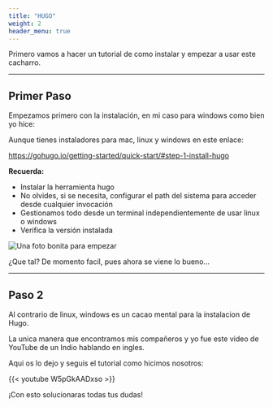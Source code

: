 ```yaml
---
title: "HUGO"
weight: 2
header_menu: true
---
```


Primero vamos a hacer un tutorial de como instalar y empezar a usar este cacharro.

---

## Primer Paso

Empezamos primero con la instalación, en mi caso para windows como bien yo hice:

Aunque tienes instaladores para mac, linux y windows en este enlace:

https://gohugo.io/getting-started/quick-start/#step-1-install-hugo

**Recuerda:**

- Instalar la herramienta hugo
- No olvides, si se necesita, configurar el path del sistema para acceder desde cualquier invocación
- Gestionamos todo desde un terminal independientemente de usar linux o windows
- Verifica la versión instalada

![Una foto bonita para empezar](images/hugo.png)

¿Que tal? De momento facil, pues ahora se viene lo bueno...

---

## Paso 2

Al contrario de linux, windows es un cacao mental para la instalacion de Hugo.

La unica manera que encontramos mis compañeros y yo fue este video de YouTube de un Indio hablando en ingles.

Aqui os lo dejo y seguis el tutorial como hicimos nosotros:

{{< youtube W5pGkAADxso >}}

¡Con esto solucionaras todas tus dudas!
